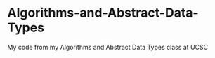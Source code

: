 # Algorithms-and-Abstract-Data-Types
My code from my Algorithms and Abstract Data Types class at UCSC
